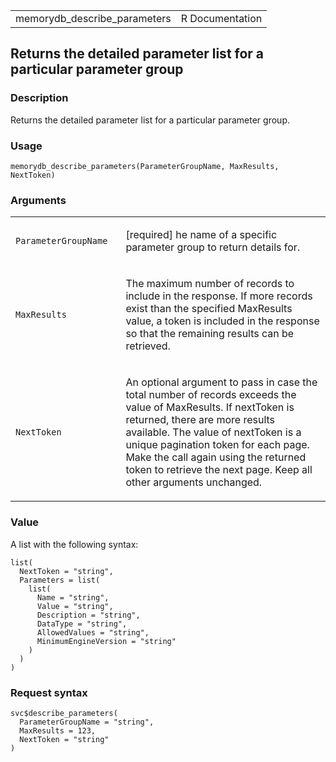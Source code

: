 <table style="width: 100%;">
<tbody>
<tr class="odd">
<td>memorydb_describe_parameters</td>
<td style="text-align: right;">R Documentation</td>
</tr>
</tbody>
</table>

## Returns the detailed parameter list for a particular parameter group

### Description

Returns the detailed parameter list for a particular parameter group.

### Usage

    memorydb_describe_parameters(ParameterGroupName, MaxResults, NextToken)

### Arguments

<table>
<colgroup>
<col style="width: 35%" />
<col style="width: 65%" />
</colgroup>
<tbody>
<tr class="odd">
<td><code
id="memorydb_describe_parameters_:_ParameterGroupName">ParameterGroupName</code></td>
<td><p>[required] he name of a specific parameter group to return
details for.</p></td>
</tr>
<tr class="even">
<td><code
id="memorydb_describe_parameters_:_MaxResults">MaxResults</code></td>
<td><p>The maximum number of records to include in the response. If more
records exist than the specified MaxResults value, a token is included
in the response so that the remaining results can be retrieved.</p></td>
</tr>
<tr class="odd">
<td><code
id="memorydb_describe_parameters_:_NextToken">NextToken</code></td>
<td><p>An optional argument to pass in case the total number of records
exceeds the value of MaxResults. If nextToken is returned, there are
more results available. The value of nextToken is a unique pagination
token for each page. Make the call again using the returned token to
retrieve the next page. Keep all other arguments unchanged.</p></td>
</tr>
</tbody>
</table>

### Value

A list with the following syntax:

    list(
      NextToken = "string",
      Parameters = list(
        list(
          Name = "string",
          Value = "string",
          Description = "string",
          DataType = "string",
          AllowedValues = "string",
          MinimumEngineVersion = "string"
        )
      )
    )

### Request syntax

    svc$describe_parameters(
      ParameterGroupName = "string",
      MaxResults = 123,
      NextToken = "string"
    )
